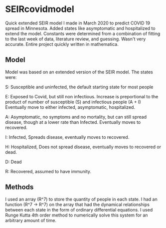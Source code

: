 # SEIRcovidmodel
Quick extended SEIR model I made in March 2020 to predict COVID 19 spread in Minnesota. Added states like asymptomatic and hospitalized to extend the model. Constants were determined from a combination of fitting to the last week of data, literature review, and guessing. Wasn't very accurate.
Entire project quickly written in mathematica.
## Model
Model was based on an extended version of the SEIR model. 
The states were:

S: Susceptible and uninfected, the default starting state for most people 

E: Exposed to Covid, but still non infectious. Increase is preportional to the product of number of susceptible (S) and infectious people (A + I)
Eventually move to either infected, asymptomatic, hospitalized.

A: Asymptomatic, no symptoms and no mortality, but can still spread disease, though at a lower rate than Infected. Eventually moves to recovered.

I: Infected, Spreads disease, eventually moves to recovered.

H: Hospitalized, Does not spread disease, eventually moves to recovered or dead.

D: Dead

R: Recovered, assumed to have immunity.

## Methods
I used an array (R^7) to store the quantity of people in each state. I had an function (R^7 -> R^7) on the array that had the dynamical relationships between each state in the form of ordinary differential equations. 
I used Runge Kutta 4th order method to numerically solve this system for an arbitrary amount of time.
